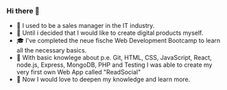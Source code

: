 ### Hi there 👋

-  :briefcase: I used to be a sales manager in the IT industry. 
- 🌱 Until i decided that I would like to create digital products myself. 
- :mortar_board: I've completed the neue fische Web Development Bootcamp to learn all the necessary basics.
- 🤔 With basic knowlege about p.e. Git, HTML, CSS, JavaScript, React, node.js, Express, MongoDB, PHP and Testing I was able to create my very first own Web App called "ReadSocial"
- 💬 Now I would love to deepen my knowledge and learn more. 

